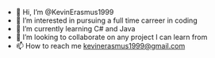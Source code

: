 - 👋 Hi, I’m @KevinErasmus1999
- 👀 I’m interested in pursuing a full time carreer in coding
- 🌱 I’m currently learning C# and Java
- 💞️ I’m looking to collaborate on any project I can learn from
- 📫 How to reach me kevinerasmus1999@gmail.com

<!---
KevinErasmus1999/KevinErasmus1999 is a ✨ special ✨ repository because its `README.md` (this file) appears on your GitHub profile.
You can click the Preview link to take a look at your changes.
--->
